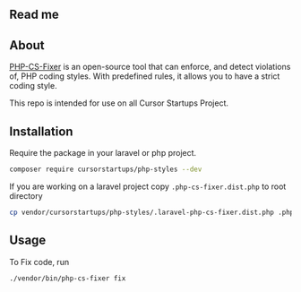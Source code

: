 ## Read me

## About

[PHP-CS-Fixer](https://github.com/FriendsOfPHP/PHP-CS-Fixer) is an open-source tool that can enforce, and detect violations of, PHP coding styles. With predefined rules, it allows you to have a strict coding style.

This repo is intended for use on all Cursor Startups Project.

## Installation

Require the package in your laravel or php project.
```bash
composer require cursorstartups/php-styles --dev
```

If you are working on a laravel project copy `.php-cs-fixer.dist.php` to root directory
```bash
cp vendor/cursorstartups/php-styles/.laravel-php-cs-fixer.dist.php .php-cs-fixer.dist.php
```

## Usage

To Fix code, run
```bash
./vendor/bin/php-cs-fixer fix
```